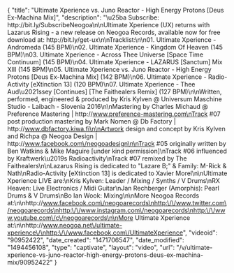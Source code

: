 {
    "title": "Ultimate Xperience vs. Juno Reactor - High Energy Protons [Deus Ex-Machina Mix]",
    "description": "\u25ba Subscribe: http:\/\/bit.ly\/SubscribeNeogoa\n\nUltimate Xperience (UX) returns with Lazarus Rising - a new release on Neogoa Records, available now for free download at: http:\/\/bit.ly\/get-ux\n\nTracklist:\n\n01. Ultimate Xperience - Andromeda (145 BPM)\n02. Ultimate Xperience - Kingdom Of Heaven (145 BPM)\n03. Ultimate Xperience - Across Thee Universe [Space Time Continuum] (145 BPM)\n04. Ultimate Xperience - LAZARUS [Sanctum] Mix XIII (145 BPM)\n05. Ultimate Xperience vs. Juno Reactor - High Energy Protons [Deus Ex-Machina Mix] (142 BPM)\n06. Ultimate Xperience - Radio-Activity [eXtinction 13] (120 BPM)\n07. Ultimate Xperience - Thee Aud\u2021ssey [Continues] [The Faithealers Remix] (127 BPM)\n\nWritten, performed, engineered & produced by Kris Kylven @ Universum Maschine Studio - Laibach - Slovenia 2016\n\nMastering by Charles Michaud @ Preference Mastering | http:\/\/www.preference-mastering.com\nTrack #07 post production mastering by Mark Nomen @ Db Factory | http:\/\/www.dbfactory.kiwa.fi\n\nArtwork design and concept by Kris Kylven and Richpa @ Neogoa Design | http:\/\/www.facebook.com\/neogoadesign\n\nTrack #05 originally written by Ben Watkins & Mike Maguire [under kind permission]\nTrack #06 influenced by Kraftwerk\u2019s Radioactivity\nTrack #07 remixed by The Faithealers\n\nLazarus Rising is dedicated to \"Lazare B;\" & Family: M-Rick & Nath\nRadio-Activity [eXtinction 13] is dedicated to Xavier Morel\n\nUltimate Xperience LIVE are:\nKris Kylven: Leader \/ Mixing \/ Synths \/ V Drums\nRX Heaven: Live Electronics \/ Midi Guitar\nJan Rechberger (Amorphis): Pearl Drums & V Drums\nBo Ian Wook: Mixing\n\nMore Neogoa Records at:\n\nhttp:\/\/www.facebook.com\/neogoarecords\nhttp:\/\/www.twitter.com\/neogoarecords\nhttp:\/\/www.instagram.com\/neogoarecords\nhttp:\/\/www.youtube.com\/c\/neogoarecords\n\nMore Ultimate Xperience at:\n\nhttp:\/\/www.neogoa.net\/ultimate-xperience\/\nhttp:\/\/www.facebook.com\/UltimateXperience",
    "videoid": "90952422",
    "date_created": "1471706547",
    "date_modified": "1494456108",
    "type": "captivate",
    "layout": "video",
    "url": "\/v\/ultimate-xperience-vs-juno-reactor-high-energy-protons-deus-ex-machina-mix\/90952422"
}